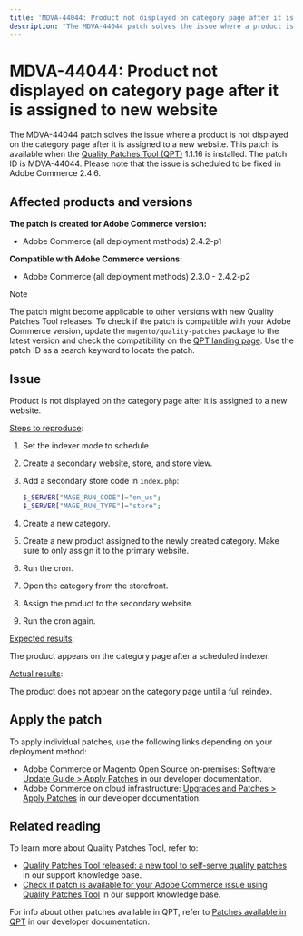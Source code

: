 ```yaml
---
title: 'MDVA-44044: Product not displayed on category page after it is assigned to new website'
description: "The MDVA-44044 patch solves the issue where a product is not displayed on the category page after it is assigned to a new website. This patch is available when the [Quality Patches Tool (QPT)](https://experienceleague.adobe.com/docs/commerce-knowledge-base/kb/announcements/commerce-announcements/magento-quality-patches-released-new-tool-to-self-serve-quality-patches.html) 1.1.16 is installed. The patch ID is MDVA-44044. Please note that the issue is scheduled to be fixed in Adobe Commerce 2.4.6."
---
```


# MDVA-44044: Product not displayed on category page after it is assigned to new website

The MDVA-44044 patch solves the issue where a product is not displayed on the category page after it is assigned to a new website. This patch is available when the [Quality Patches Tool (QPT)](https://experienceleague.adobe.com/docs/commerce-knowledge-base/kb/announcements/commerce-announcements/magento-quality-patches-released-new-tool-to-self-serve-quality-patches.html) 1.1.16 is installed. The patch ID is MDVA-44044. Please note that the issue is scheduled to be fixed in Adobe Commerce 2.4.6.

## Affected products and versions

**The patch is created for Adobe Commerce version:**

* Adobe Commerce (all deployment methods) 2.4.2-p1

**Compatible with Adobe Commerce versions:**

* Adobe Commerce (all deployment methods) 2.3.0 - 2.4.2-p2

>[!NOTE]
>
>The patch might become applicable to other versions with new Quality Patches Tool releases. To check if the patch is compatible with your Adobe Commerce version, update the `magento/quality-patches` package to the latest version and check the compatibility on the [QPT landing page](https://devdocs.magento.com/quality-patches/tool.html#patch-grid). Use the patch ID as a search keyword to locate the patch.

## Issue

Product is not displayed on the category page after it is assigned to a new website.

<u>Steps to reproduce</u>:

1. Set the indexer mode to schedule.
1. Create a secondary website, store, and store view.
1. Add a secondary store code in `index.php`:

    ```php
    $_SERVER["MAGE_RUN_CODE"]="en_us";
    $_SERVER["MAGE_RUN_TYPE"]="store";
    ```

1. Create a new category.
1. Create a new product assigned to the newly created category. Make sure to only assign it to the primary website.
1. Run the cron.
1. Open the category from the storefront.
1. Assign the product to the secondary website.
1. Run the cron again.

<u>Expected results</u>:

The product appears on the category page after a scheduled indexer.

<u>Actual results</u>:

The product does not appear on the category page until a full reindex.

## Apply the patch

To apply individual patches, use the following links depending on your deployment method:

* Adobe Commerce or Magento Open Source on-premises: [Software Update Guide > Apply Patches](https://devdocs.magento.com/guides/v2.4/comp-mgr/patching/mqp.html) in our developer documentation.
* Adobe Commerce on cloud infrastructure: [Upgrades and Patches > Apply Patches](https://devdocs.magento.com/cloud/project/project-patch.html) in our developer documentation.

## Related reading

To learn more about Quality Patches Tool, refer to:

* [Quality Patches Tool released: a new tool to self-serve quality patches](https://experienceleague.adobe.com/docs/commerce-knowledge-base/kb/announcements/commerce-announcements/magento-quality-patches-released-new-tool-to-self-serve-quality-patches.html) in our support knowledge base.
* [Check if patch is available for your Adobe Commerce issue using Quality Patches Tool](https://support.magento.com/hc/en-us/articles/360047125252) in our support knowledge base.

For info about other patches available in QPT, refer to [Patches available in QPT](https://devdocs.magento.com/quality-patches/tool.html#patch-grid) in our developer documentation.